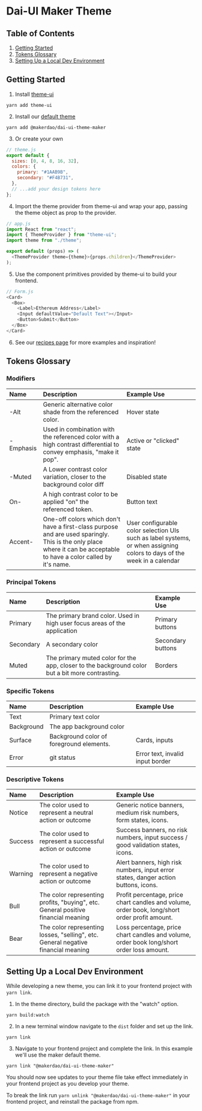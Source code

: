 # Dai-UI Maker Theme

## Table of Contents

1. [Getting Started](#getting-started)
2. [Tokens Glossary](#tokens-glossary)
3. [Setting Up a Local Dev Environment](#setting-up-a-local-dev-environment)

## Getting Started

1. Install [theme-ui][]

`yarn add theme-ui`

2.  Install our [default theme][]

`yarn add @makerdao/dai-ui-theme-maker`

3.  Or create your own

```js
// theme.js
export default {
  sizes: [0, 4, 8, 16, 32],
  colors: {
    primary: "#1AAB9B",
    secondary: "#F4B731",
  },
  // ...add your design tokens here
};
```

4. Import the theme provider from theme-ui and wrap your app, passing the theme object as prop to the provider.

```js
// app.js
import React from "react";
import { ThemeProvider } from "theme-ui";
import theme from "./theme";

export default (props) => (
  <ThemeProvider theme={theme}>{props.children}</ThemeProvider>
);
```

5. Use the component primitives provided by theme-ui to build your frontend.

```js
// Form.js
<Card>
  <Box>
    <Label>Ethereum Address</Label>
    <Input defaultValue="Default Text"></Input>
    <Button>Submit</Button>
  </Box>
</Card>
```

6. See our [recipes page][] for more examples and inspiration!

[recipes page]: https://design-system.mkr-js-prod.now.sh/recipes
[theme-ui]: https://github.com/system-ui/theme-ui
[default theme]: https://github.com/makerdao/dai-ui/blob/initial-documentation/packages/dai-ui-theme-maker/lib/index.js

## Tokens Glossary

### Modifiers

| Name      | Description                                                                                                                                                          | Example Use                                                                                                             |
| :-------- | :------------------------------------------------------------------------------------------------------------------------------------------------------------------- | :---------------------------------------------------------------------------------------------------------------------- |
| -Alt      | Generic alternative color shade from the referenced color.                                                                                                           | Hover state                                                                                                             |
| -Emphasis | Used in combination with the referenced color with a high contrast differential to convey emphasis, "make it pop".                                                   | Active or "clicked" state                                                                                               |
| -Muted    | A Lower contrast color variation, closer to the background color diff                                                                                                | Disabled state                                                                                                          |
| On-       | A high contrast color to be applied "on" the referenced token.                                                                                                       | Button text                                                                                                             |
| Accent-   | One-off colors which don't have a first-class purpose and are used sparingly. This is the only place where it can be acceptable to have a color called by it's name. | User configurable color selection UIs such as label systems, or when assigning colors to days of the week in a calendar |

### Principal Tokens

| Name      | Description                                                                                     | Example Use       |
| :-------- | :---------------------------------------------------------------------------------------------- | :---------------- |
| Primary   | The primary brand color. Used in high user focus areas of the application                       | Primary buttons   |
| Secondary | A secondary color                                                                               | Secondary buttons |
| Muted     | The primary muted color for the app, closer to the background color but a bit more contrasting. | Borders           |

### Specific Tokens

| Name       | Description                              | Example Use                      |
| :--------- | :--------------------------------------- | :------------------------------- |
| Text       | Primary text color                       |                                  |
| Background | The app background color                 |                                  |
| Surface    | Background color of foreground elements. | Cards, inputs                    |
| Error      | git status                               | Error text, invalid input border |

### Descriptive Tokens

| Name    | Description                                                                       | Example Use                                                                                    |
| :------ | :-------------------------------------------------------------------------------- | :--------------------------------------------------------------------------------------------- |
| Notice  | The color used to represent a neutral action or outcome                           | Generic notice banners, medium risk numbers, form states, icons.                               |
| Success | The color used to represent a successful action or outcome                        | Success banners, no risk numbers, input success / good validation states, icons.               |
| Warning | The color used to represent a negative action or outcome                          | Alert banners, high risk numbers, input error states, danger action buttons, icons.            |
| Bull    | The color representing profits, "buying", etc. General positive financial meaning | Profit percentage, price chart candles and volume, order book, long/short order profit amount. |
| Bear    | The color representing losses, "selling", etc. General negative financial meaning | Loss percentage, price chart candles and volume, order book long/short order loss amount.      |

## Setting Up a Local Dev Environment

While developing a new theme, you can link it to your frontend project with `yarn link`.

1. In the theme directory, build the package with the "watch" option.

`yarn build:watch`

2. In a new terminal window navigate to the `dist` folder and set up the link.

`yarn link`

3. Navigate to your frontend project and complete the link. In this example we'll use the maker default theme.

`yarn link "@makerdao/dai-ui-theme-maker"`

You should now see updates to your theme file take effect immediately in your frontend project as you develop your theme.

To break the link run `yarn unlink "@makerdao/dai-ui-theme-maker"` in your frontend project, and reinstall the package from npm.
